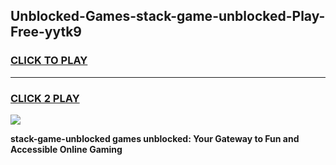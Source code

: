 
## Unblocked-Games-stack-game-unblocked-Play-Free-yytk9
<h3>
<a href="https://premium76.site?title=stack-game-unblocked&ref=20M">CLICK TO PLAY</a></h3>
<hr>

<h3>
<a href="https://premium76.site?title=stack-game-unblocked&ref=20M">CLICK 2 PLAY</a>
  
</h3>

<a href="https://premium76.site?title=stack-game-unblocked&ref=19M"><img src="https://clearcache.store/games.png"></a>


**stack-game-unblocked games unblocked: Your Gateway to Fun and Accessible Online Gaming**
